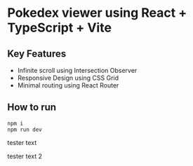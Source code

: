 # Pokedex viewer using React + TypeScript + Vite

## Key Features

- Infinite scroll using Intersection Observer
- Responsive Design using CSS Grid
- Minimal routing using React Router

## How to run

```
npm i
npm run dev
```

tester text

tester text 2
